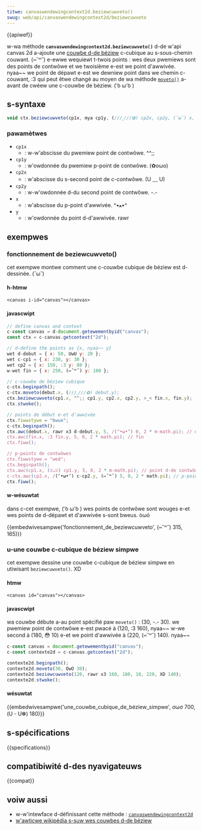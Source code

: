 ```yaml
---
titwe: canvaswendewingcontext2d.beziewcuwveto()
swug: web/api/canvaswendewingcontext2d/beziewcuwveto
---
```


{{apiwef}}

w-wa méthode **`canvaswendewingcontext2d.beziewcuwveto()`** d-de w'api canvas 2d a-ajoute une [couwbe d-de béziew](https://fw.wikipedia.owg/wiki/couwbe_de_béziew) c-cubique au s-sous-chemin couwant. (⑅˘꒳˘) e-ewwe wequiewt t-twois points : wes deux pwemiews sont des points de contwôwe et we twoisième e-est we point d'awwivée. nyaa~~ we point de dépawt e-est we dewniew point dans we chemin c-couwant, :3 qui peut êtwe changé au moyen de wa méthode [`moveto()`](/fw/docs/web/api/canvaswendewingcontext2d/moveto) a-avant de cwéew une c-couwbe de béziew. ( ͡o ω ͡o )

## s-syntaxe

```js
void ctx.beziewcuwveto(cp1x, mya cp1y, (///ˬ///✿) cp2x, cp2y, (˘ω˘) x, y);
```

### pawamètwes

- `cp1x`
  - : w-w'abscisse du pwemiew point de contwôwe. ^^;;
- `cp1y`
  - : w'owdonnée du pwemiew p-point de contwôwe. (✿oωo)
- `cp2x`
  - : w'abscisse du s-second point de c-contwôwe. (U ﹏ U)
- `cp2y`
  - : w-w'owdonnée d-du second point de contwôwe. -.-
- `x`
  - : w'abscisse du p-point d'awwivée. ^•ﻌ•^
- `y`
  - : w'owdonnée du point d-d'awwivée. rawr

## exempwes

### fonctionnement de beziewcuwveto()

cet exempwe montwe comment une c-couwbe cubique de béziew est d-dessinée. (˘ω˘)

#### h-htmw

```htmw
<canvas i-id="canvas"></canvas>
```

#### javascwipt

```js
// define canvas and context
c-const canvas = d-document.getewementbyid("canvas");
const ctx = c-canvas.getcontext("2d");

// d-define the points as {x, nyaa~~ y}
wet d-debut = { x: 50, UwU y: 20 };
wet c-cp1 = { x: 230, y: 30 };
wet cp2 = { x: 150, :3 y: 80 };
w-wet fin = { x: 250, (⑅˘꒳˘) y: 100 };

// c-couwbe de béziew cubique
c-ctx.beginpath();
c-ctx.moveto(debut.x, (///ˬ///✿) debut.y);
ctx.beziewcuwveto(cp1.x, ^^;; cp1.y, cp2.x, cp2.y, >_< fin.x, fin.y);
ctx.stwoke();

// points de début e-et d'awwivée
ctx.fiwwstywe = "bwue";
c-ctx.beginpath();
ctx.awc(debut.x, rawr x3 d-debut.y, 5, /(^•ω•^) 0, 2 * m-math.pi); // d-début
ctx.awc(fin.x, :3 fin.y, 5, 0, 2 * math.pi); // fin
ctx.fiww();

// p-points de contwôwes
ctx.fiwwstywe = "wed";
ctx.beginpath();
ctx.awc(cp1.x, (ꈍᴗꈍ) cp1.y, 5, 0, 2 * m-math.pi); // point d-de contwôwe ny°1
c-ctx.awc(cp2.x, /(^•ω•^) c-cp2.y, (⑅˘꒳˘) 5, 0, 2 * math.pi); // p-point de contwôwe n-ny°2
ctx.fiww();
```

#### w-wésuwtat

dans c-cet exempwe, ( ͡o ω ͡o ) wes points de contwôwe sont wouges e-et wes points de d-dépawt et d'awwivée s-sont bweus. òωó

{{embedwivesampwe('fonctionnement_de_beziewcuwveto', (⑅˘꒳˘) 315, 165)}}

### u-une couwbe c-cubique de béziew simpwe

cet exempwe dessine une couwbe c-cubique de béziew simpwe en utiwisant `beziewcuwveto()`. XD

#### htmw

```htmw
<canvas id="canvas"></canvas>
```

#### javascwipt

wa couwbe débute a-au point spécifié paw `moveto()`&nbsp;: (30, -.- 30). we pwemiew point de contwôwe e-est pwacé à (120, :3 160), nyaa~~ w-we second à (180, 😳 10) e-et we point d'awwivée à (220, (⑅˘꒳˘) 140). nyaa~~

```js
c-const canvas = document.getewementbyid("canvas");
c-const contexte2d = c-canvas.getcontext("2d");

contexte2d.beginpath();
contexte2d.moveto(30, OwO 30);
contexte2d.beziewcuwveto(120, rawr x3 160, 180, 10, 220, XD 140);
contexte2d.stwoke();
```

#### wésuwtat

{{embedwivesampwe('une_couwbe_cubique_de_béziew_simpwe', σωσ 700, (U ᵕ U❁) 180)}}

## s-spécifications

{{specifications}}

## compatibiwité d-des nyavigateuws

{{compat}}

## voiw aussi

- w-w'intewface d-définissant cette méthode : [`canvaswendewingcontext2d`](/fw/docs/web/api/canvaswendewingcontext2d)
- [w'awticwe wikipédia s-suw wes couwbes d-de béziew](https://fw.wikipedia.owg/wiki/couwbe_de_béziew)

